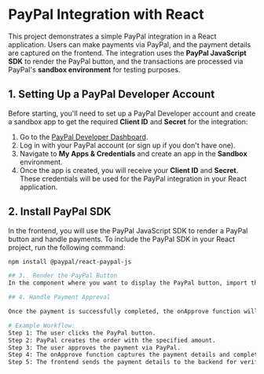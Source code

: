 # PayPal Integration with React

This project demonstrates a simple PayPal integration in a React application. Users can make payments via PayPal, and the payment details are captured on the frontend. The integration uses the **PayPal JavaScript SDK** to render the PayPal button, and the transactions are processed via PayPal's **sandbox environment** for testing purposes.

## 1. Setting Up a PayPal Developer Account

Before starting, you'll need to set up a PayPal Developer account and create a sandbox app to get the required **Client ID** and **Secret** for the integration:

1. Go to the [PayPal Developer Dashboard](https://developer.paypal.com/).
2. Log in with your PayPal account (or sign up if you don't have one).
3. Navigate to **My Apps & Credentials** and create an app in the **Sandbox** environment.
4. Once the app is created, you will receive your **Client ID** and **Secret**. These credentials will be used for the PayPal integration in your React application.

## 2. Install PayPal SDK

In the frontend, you will use the PayPal JavaScript SDK to render a PayPal button and handle payments. To include the PayPal SDK in your React project, run the following command:

```bash
npm install @paypal/react-paypal-js

## 3.  Render the PayPal Button
In the component where you want to display the PayPal button, import the PayPalScriptProvider and PayPalButtons components from the PayPal SDK. You can then render the PayPal button and handle payments.

## 4. Handle Payment Approval

Once the payment is successfully completed, the onApprove function will capture the payment details, such as the transaction ID and payer information. You can then send these details to your backend (e.g., Django) for verification or further processing.

# Example Workflow:
Step 1: The user clicks the PayPal button.
Step 2: PayPal creates the order with the specified amount.
Step 3: The user approves the payment via PayPal.
Step 4: The onApprove function captures the payment details and completes the transaction.
Step 5: The frontend sends the payment details to the backend for verification.
